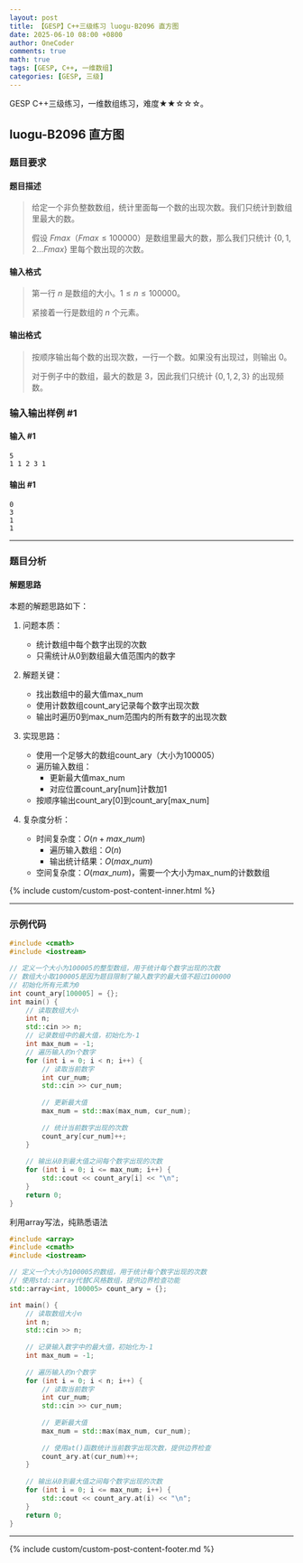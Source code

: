```yaml
---
layout: post
title: 【GESP】C++三级练习 luogu-B2096 直方图
date: 2025-06-10 08:00 +0800
author: OneCoder
comments: true
math: true
tags: [GESP, C++, 一维数组]
categories: [GESP, 三级]
---
```

GESP C++三级练习，一维数组练习，难度★★☆☆☆。

<!--more-->

## luogu-B2096 直方图

### 题目要求

#### 题目描述

>给定一个非负整数数组，统计里面每一个数的出现次数。我们只统计到数组里最大的数。
>
>假设 $Fmax（Fmax \le 100000）$是数组里最大的数，那么我们只统计 $\{0,1,2 \ldots Fmax \}$ 里每个数出现的次数。

#### 输入格式

>第一行 $n$ 是数组的大小。$1 \le n \le 100000$。
>
>紧接着一行是数组的 $n$ 个元素。

#### 输出格式

>按顺序输出每个数的出现次数，一行一个数。如果没有出现过，则输出 $0$。
>
>对于例子中的数组，最大的数是 $3$，因此我们只统计 $\{0,1,2,3\}$ 的出现频数。

### 输入输出样例 #1

#### 输入 #1

```plaintext
5
1 1 2 3 1
```

#### 输出 #1

```plaintext
0
3
1 
1
```

---

### 题目分析

#### 解题思路

本题的解题思路如下：

1. 问题本质：
   - 统计数组中每个数字出现的次数
   - 只需统计从0到数组最大值范围内的数字

2. 解题关键：
   - 找出数组中的最大值max_num
   - 使用计数数组count_ary记录每个数字出现次数
   - 输出时遍历0到max_num范围内的所有数字的出现次数

3. 实现思路：
   - 使用一个足够大的数组count_ary（大小为100005）
   - 遍历输入数组：
     - 更新最大值max_num
     - 对应位置count_ary[num]计数加1
   - 按顺序输出count_ary[0]到count_ary[max_num]

4. 复杂度分析：
   - 时间复杂度：$O(n + max\_num)$
     - 遍历输入数组：$O(n)$
     - 输出统计结果：$O(max\_num)$
   - 空间复杂度：$O(max\_num)$，需要一个大小为max_num的计数数组

{% include custom/custom-post-content-inner.html %}

---

### 示例代码

```cpp
#include <cmath>
#include <iostream>

// 定义一个大小为100005的整型数组，用于统计每个数字出现的次数
// 数组大小取100005是因为题目限制了输入数字的最大值不超过100000
// 初始化所有元素为0
int count_ary[100005] = {};
int main() {
    // 读取数组大小
    int n;
    std::cin >> n;
    // 记录数组中的最大值，初始化为-1
    int max_num = -1;
    // 遍历输入的n个数字
    for (int i = 0; i < n; i++) {
        // 读取当前数字
        int cur_num;
        std::cin >> cur_num;
        
        // 更新最大值
        max_num = std::max(max_num, cur_num);
        
        // 统计当前数字出现的次数
        count_ary[cur_num]++;
    }
    
    // 输出从0到最大值之间每个数字出现的次数
    for (int i = 0; i <= max_num; i++) {
        std::cout << count_ary[i] << "\n";
    }
    return 0;
}
```

利用array写法，纯熟悉语法

```cpp
#include <array>
#include <cmath>
#include <iostream>

// 定义一个大小为100005的数组，用于统计每个数字出现的次数
// 使用std::array代替C风格数组，提供边界检查功能
std::array<int, 100005> count_ary = {};

int main() {
    // 读取数组大小n
    int n;
    std::cin >> n;
    
    // 记录输入数字中的最大值，初始化为-1
    int max_num = -1;
    
    // 遍历输入的n个数字
    for (int i = 0; i < n; i++) {
        // 读取当前数字
        int cur_num;
        std::cin >> cur_num;
        
        // 更新最大值
        max_num = std::max(max_num, cur_num);
        
        // 使用at()函数统计当前数字出现次数，提供边界检查
        count_ary.at(cur_num)++;
    }
    
    // 输出从0到最大值之间每个数字出现的次数
    for (int i = 0; i <= max_num; i++) {
        std::cout << count_ary.at(i) << "\n";
    }
    return 0;
}
```

---

{% include custom/custom-post-content-footer.md %}
